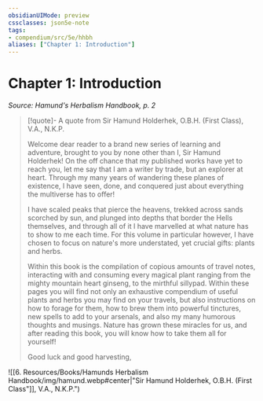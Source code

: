 ```yaml
---
obsidianUIMode: preview
cssclasses: json5e-note
tags:
- compendium/src/5e/hhbh
aliases: ["Chapter 1: Introduction"]
---
```

# Chapter 1: Introduction
*Source: Hamund's Herbalism Handbook, p. 2* 

> [!quote]- A quote from Sir Hamund Holderhek, O.B.H. (First Class), V.A., N.K.P.  
> 
> Welcome dear reader to a brand new series of learning and adventure, brought to you by none other than I, Sir Hamund Holderhek! On the off chance that my published works have yet to reach you, let me say that I am a writer by trade, but an explorer at heart. Through my many years of wandering these planes of existence, I have seen, done, and conquered just about everything the multiverse has to offer!
> 
> I have scaled peaks that pierce the heavens, trekked across sands scorched by sun, and plunged into depths that border the Hells themselves, and through all of it I have marvelled at what nature has to show to me each time. For this volume in particular however, I have chosen to focus on nature's more understated, yet crucial gifts: plants and herbs.
> 
> Within this book is the compilation of copious amounts of travel notes, interacting with and consuming every magical plant ranging from the mighty mountain heart ginseng, to the mirthful sillypad. Within these pages you will find not only an exhaustive compendium of useful plants and herbs you may find on your travels, but also instructions on how to forage for them, how to brew them into powerful tinctures, new spells to add to your arsenals, and also my many humorous thoughts and musings. Nature has grown these miracles for us, and after reading this book, you will know how to take them all for yourself!
> 
> Good luck and good harvesting,

![[6. Resources/Books/Hamunds Herbalism Handbook/img/hamund.webp#center\|"Sir Hamund Holderhek, O.B.H. (First Class"]], V.A., N.K.P.")